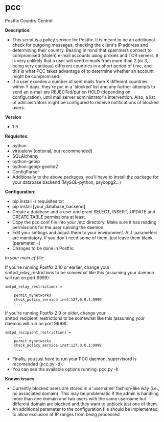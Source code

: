 pcc
===

Postfix Country Control

**Description**:

  * This script is a policy service for Postfix. It is meant to be an additional check for outgoing messages, checking the client's IP address and determining their country. Bearing in mind that spammers connect to compromised (stolen) e-mail accounts using proxies and TOR servers, it is very unlikely that a user will send e-mails from more than 2 (or 3, being very cautious) different countries in a short period of time, and this is what PCC takes advantage of to determine whether an account might be compromised.
  * If a user excedes a number of sent mails from X different countries within Y days, they're put in a 'blocked' list and any further attempts to send an e-mail are REJECTed/put on HOLD (depending on configuration), until mail server administrator's intervention. Also, a list of administrators might be configured to receive notifications of blocked users.

**Version**:

  * 1.3

**Requisites**:

  * python
  * virtualenv (optional, but recommended)
  * SQLAlchemy
  * python-geoip
  * python-geoip-geolite2
  * ConfigParser
  * Additionally to the above packages, you'll have to install the package for your database backend (MySQL-python, psycopg2...)

**Configuration**:

  * pip install -r requisites.txt
  * pip install [your_database_backend]
  * Create a database and a user and grant SELECT, INSERT, UPDATE and CREATE TABLE permissions at least.
  * Copy the pcc.conf file into your /etc directory. Make sure it has reading permissions for the user running the daemon.
  * Edit your settings and adjust them to your environment. ALL parameters are mandatory. If you don't need some of them, just leave them blank (parameter =)
  * Changes to be done in Postfix:

*In your main.cf file*:

If you're running Postfix 2.10 or earlier, change your smtpd_relay_restrictions to be somewhat like this (assuming your daemon will run on port 9999):

```
smtpd_relay_restrictions =
    ....
    permit_mynetworks
    check_policy_service inet:127.0.0.1:9999
    ....
```

If you're running Postfix 2.9 or older, change your smtpd_recipient_restrictions to be somewhat like this (assuming your daemon will run on port 9999):

```
smtpd_recipient_restrictions =
    ....
    permit_mynetworks
    check_policy_service inet:127.0.0.1:9999
    ....
```

  * Finally, you just have to run your PCC daemon, supervisord is recomended (pcc.py -d).
  * You can see the available options running: pcc.py -h

**Known issues**:

  * Currently blocked users are stored in a 'username' fashion-like way (i.e., no associated domain). This may be problematic if the admin is handling more than one domain and two users with the same username but different domain are blocked and they want to unblock just one of them.
  * An additional parameter to the configuration file should be implemented to allow exclusion of IP ranges from being processed
